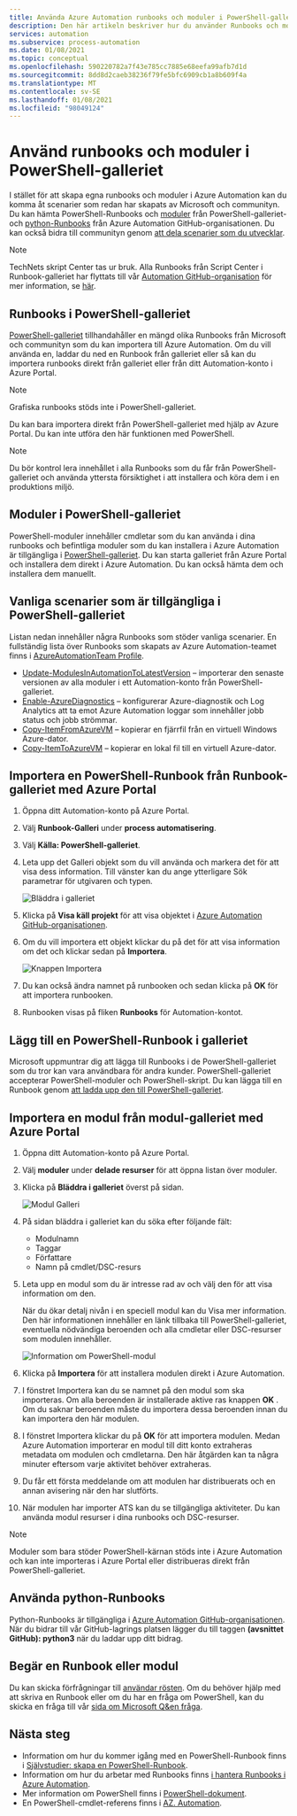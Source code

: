 ```yaml
---
title: Använda Azure Automation runbooks och moduler i PowerShell-galleriet
description: Den här artikeln beskriver hur du använder Runbooks och moduler från Microsoft och communityn i PowerShell-galleriet.
services: automation
ms.subservice: process-automation
ms.date: 01/08/2021
ms.topic: conceptual
ms.openlocfilehash: 590220782a7f43e785cc7885e68eefa99afb7d1d
ms.sourcegitcommit: 8dd8d2caeb38236f79fe5bfc6909cb1a8b609f4a
ms.translationtype: MT
ms.contentlocale: sv-SE
ms.lasthandoff: 01/08/2021
ms.locfileid: "98049124"
---
```

# <a name="use-runbooks-and-modules-in-powershell-gallery"></a>Använd runbooks och moduler i PowerShell-galleriet

I stället för att skapa egna runbooks och moduler i Azure Automation kan du komma åt scenarier som redan har skapats av Microsoft och communityn. Du kan hämta PowerShell-Runbooks och [moduler](#modules-in-powershell-gallery) från PowerShell-galleriet-och [python-Runbooks](#use-python-runbooks) från Azure Automation GitHub-organisationen. Du kan också bidra till communityn genom [att dela scenarier som du utvecklar](#add-a-powershell-runbook-to-the-gallery).

> [!NOTE]
> TechNets skript Center tas ur bruk. Alla Runbooks från Script Center i Runbook-galleriet har flyttats till vår [Automation GitHub-organisation](https://github.com/azureautomation) för mer information, se [här](https://techcommunity.microsoft.com/t5/azure-governance-and-management/azure-automation-runbooks-moving-to-github/ba-p/2039337).

## <a name="runbooks-in-powershell-gallery"></a>Runbooks i PowerShell-galleriet

[PowerShell-galleriet](https://www.powershellgallery.com/packages) tillhandahåller en mängd olika Runbooks från Microsoft och communityn som du kan importera till Azure Automation. Om du vill använda en, laddar du ned en Runbook från galleriet eller så kan du importera runbooks direkt från galleriet eller från ditt Automation-konto i Azure Portal.

> [!NOTE]
> Grafiska runbooks stöds inte i PowerShell-galleriet.

Du kan bara importera direkt från PowerShell-galleriet med hjälp av Azure Portal. Du kan inte utföra den här funktionen med PowerShell.

> [!NOTE]
> Du bör kontrol lera innehållet i alla Runbooks som du får från PowerShell-galleriet och använda yttersta försiktighet i att installera och köra dem i en produktions miljö.

## <a name="modules-in-powershell-gallery"></a>Moduler i PowerShell-galleriet

PowerShell-moduler innehåller cmdletar som du kan använda i dina runbooks och befintliga moduler som du kan installera i Azure Automation är tillgängliga i [PowerShell-galleriet](https://www.powershellgallery.com). Du kan starta galleriet från Azure Portal och installera dem direkt i Azure Automation. Du kan också hämta dem och installera dem manuellt.

## <a name="common-scenarios-available-in-powershell-gallery"></a>Vanliga scenarier som är tillgängliga i PowerShell-galleriet

Listan nedan innehåller några Runbooks som stöder vanliga scenarier. En fullständig lista över Runbooks som skapats av Azure Automation-teamet finns i [AzureAutomationTeam Profile](https://www.powershellgallery.com/profiles/AzureAutomationTeam).

   * [Update-ModulesInAutomationToLatestVersion](https://www.powershellgallery.com/packages/Update-ModulesInAutomationToLatestVersion/) – importerar den senaste versionen av alla moduler i ett Automation-konto från PowerShell-galleriet.
   * [Enable-AzureDiagnostics](https://www.powershellgallery.com/packages/Enable-AzureDiagnostics/) – konfigurerar Azure-diagnostik och Log Analytics att ta emot Azure Automation loggar som innehåller jobb status och jobb strömmar.
   * [Copy-ItemFromAzureVM](https://www.powershellgallery.com/packages/Copy-ItemFromAzureVM/) – kopierar en fjärrfil från en virtuell Windows Azure-dator.
   * [Copy-ItemToAzureVM](https://www.powershellgallery.com/packages/Copy-ItemToAzureVM/) – kopierar en lokal fil till en virtuell Azure-dator.

## <a name="import-a-powershell-runbook-from-the-runbook-gallery-with-the-azure-portal"></a>Importera en PowerShell-Runbook från Runbook-galleriet med Azure Portal

1. Öppna ditt Automation-konto på Azure Portal.
2. Välj **Runbook-Galleri** under **process automatisering**.
3. Välj **Källa: PowerShell-galleriet**.
4. Leta upp det Galleri objekt som du vill använda och markera det för att visa dess information. Till vänster kan du ange ytterligare Sök parametrar för utgivaren och typen.

   ![Bläddra i galleriet](media/automation-runbook-gallery/browse-gallery.png)

5. Klicka på **Visa käll projekt** för att visa objektet i [Azure Automation GitHub-organisationen](https://github.com/azureautomation).
6. Om du vill importera ett objekt klickar du på det för att visa information om det och klickar sedan på **Importera**.

   ![Knappen Importera](media/automation-runbook-gallery/gallery-item-detail.png)

7. Du kan också ändra namnet på runbooken och sedan klicka på **OK** för att importera runbooken.
8. Runbooken visas på fliken **Runbooks** för Automation-kontot.

## <a name="add-a-powershell-runbook-to-the-gallery"></a>Lägg till en PowerShell-Runbook i galleriet

Microsoft uppmuntrar dig att lägga till Runbooks i de PowerShell-galleriet som du tror kan vara användbara för andra kunder. PowerShell-galleriet accepterar PowerShell-moduler och PowerShell-skript. Du kan lägga till en Runbook genom [att ladda upp den till PowerShell-galleriet](/powershell/scripting/gallery/how-to/publishing-packages/publishing-a-package).

## <a name="import-a-module-from-the-module-gallery-with-the-azure-portal"></a>Importera en modul från modul-galleriet med Azure Portal

1. Öppna ditt Automation-konto på Azure Portal.
2. Välj **moduler** under **delade resurser** för att öppna listan över moduler.
3. Klicka på **Bläddra i galleriet** överst på sidan.

   ![Modul Galleri](media/automation-runbook-gallery/modules-blade.png)

4. På sidan bläddra i galleriet kan du söka efter följande fält:

   * Modulnamn
   * Taggar
   * Författare
   * Namn på cmdlet/DSC-resurs

5. Leta upp en modul som du är intresse rad av och välj den för att visa information om den.

   När du ökar detalj nivån i en speciell modul kan du Visa mer information. Den här informationen innehåller en länk tillbaka till PowerShell-galleriet, eventuella nödvändiga beroenden och alla cmdletar eller DSC-resurser som modulen innehåller.

   ![Information om PowerShell-modul](media/automation-runbook-gallery/gallery-item-details-blade.png)

6. Klicka på **Importera** för att installera modulen direkt i Azure Automation.
7. I fönstret Importera kan du se namnet på den modul som ska importeras. Om alla beroenden är installerade aktive ras knappen **OK** . Om du saknar beroenden måste du importera dessa beroenden innan du kan importera den här modulen.
8. I fönstret Importera klickar du på **OK** för att importera modulen. Medan Azure Automation importerar en modul till ditt konto extraheras metadata om modulen och cmdletarna. Den här åtgärden kan ta några minuter eftersom varje aktivitet behöver extraheras.
9. Du får ett första meddelande om att modulen har distribuerats och en annan avisering när den har slutförts.
10. När modulen har importer ATS kan du se tillgängliga aktiviteter. Du kan använda modul resurser i dina runbooks och DSC-resurser.

> [!NOTE]
> Moduler som bara stöder PowerShell-kärnan stöds inte i Azure Automation och kan inte importeras i Azure Portal eller distribueras direkt från PowerShell-galleriet.

## <a name="use-python-runbooks"></a>Använda python-Runbooks

Python-Runbooks är tillgängliga i [Azure Automation GitHub-organisationen](https://github.com/azureautomation). När du bidrar till vår GitHub-lagrings platsen lägger du till taggen **(avsnittet GitHub): python3** när du laddar upp ditt bidrag.

## <a name="request-a-runbook-or-module"></a>Begär en Runbook eller modul

Du kan skicka förfrågningar till [användar rösten](https://feedback.azure.com/forums/246290-azure-automation/).  Om du behöver hjälp med att skriva en Runbook eller om du har en fråga om PowerShell, kan du skicka en fråga till vår [sida om Microsoft Q&en fråga](/answers/topics/azure-automation.html).

## <a name="next-steps"></a>Nästa steg

* Information om hur du kommer igång med en PowerShell-Runbook finns i [Självstudier: skapa en PowerShell-Runbook](learn/automation-tutorial-runbook-textual-powershell.md).
* Information om hur du arbetar med Runbooks finns [i hantera Runbooks i Azure Automation](manage-runbooks.md).
* Mer information om PowerShell finns i [PowerShell-dokument](/powershell/scripting/overview).
* En PowerShell-cmdlet-referens finns i [AZ. Automation](/powershell/module/az.automation).
